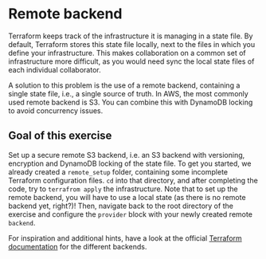 # Remote backend

Terraform keeps track of the infrastructure it is managing in a state file. By default, Terraform
stores this state file locally, next to the files in which you define your infrastructure. This makes collaboration on a
common set of infrastructure more difficult, as you would need sync the local state files of each individual collaborator.

A solution to this problem is the use of a remote backend, containing a single state file, i.e., a single source of truth.
In AWS, the most commonly used remote backend is S3. You can combine this with DynamoDB locking to avoid concurrency issues.

## Goal of this exercise

Set up a secure remote S3 backend, i.e. an S3 backend with versioning, encryption and DynamoDB locking of the state file.
To get you started, we already created a `remote_setup` folder, containing some incomplete Terraform configuration files. `cd` into that directory, and after completing the code, try to `terrafrom apply` the infrastructure. Note that to set up the remote backend, you will have to use a local state (as there is no remote backend yet, right?)! Then, navigate back to the root directory of the exercise and configure the `provider` block with your newly created remote `backend`.

For inspiration and additional hints, have a look at the official [Terraform documentation](https://www.terraform.io/docs/language/settings/backends/s3.html) for the different backends.
